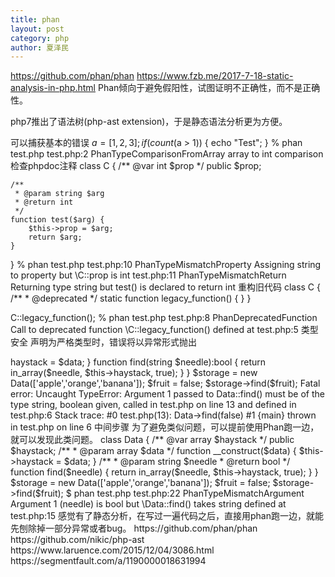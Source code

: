 ```yaml
---
title: phan
layout: post
category: php
author: 夏泽民
---
```

https://github.com/phan/phan
https://www.fzb.me/2017-7-18-static-analysis-in-php.html
Phan倾向于避免假阳性，试图证明不正确性，而不是正确性。

php7推出了语法树(php-ast extension)，于是静态语法分析更为方便。

可以捕获基本的错误
$a = [1,2,3];
if(count($a > 1)) {
    echo "Test";
}
% phan test.php
test.php:2 PhanTypeComparisonFromArray array to int comparison
检查phpdoc注释
class C {
    /** @var int $prop */
    public $prop;

    /**
     * @param string $arg
     * @return int
     */
    function test($arg) {
        $this->prop = $arg;
        return $arg;
    }
}
% phan test.php
test.php:10 PhanTypeMismatchProperty Assigning string to property but \C::prop is int
test.php:11 PhanTypeMismatchReturn Returning type string but test() is declared to return int
重构旧代码
class C {
    /**
     * @deprecated
     */
    static function legacy_function() { }
}

C::legacy_function();
% phan test.php
test.php:8 PhanDeprecatedFunction Call to deprecated function \C::legacy_function() defined at test.php:5
类型安全
声明为严格类型时，错误将以异常形式抛出

<?php declare(strict_types=1);
 class Data {
     function __construct(array $data) {
         $this->haystack = $data;
     }
     function find(string $needle):bool {
         return in_array($needle, $this->haystack, true);
     }
 }
 $storage = new Data(['apple','orange','banana']);
 
 $fruit = false;
 $storage->find($fruit);
Fatal error: Uncaught TypeError: Argument 1 passed to Data::find() must be of the type string, boolean given,
                                 called in test.php on line 13 and defined in test.php:6
Stack trace:
#0 test.php(13): Data->find(false)
#1 {main}
thrown in test.php on line 6
中间步骤
为了避免类似问题，可以提前使用Phan跑一边，就可以发现此类问题。

class Data {
    /** @var array $haystack */
    public $haystack;

    /**
     * @param array $data
     */
    function __construct($data) {
        $this->haystack = $data;
    }
    /**
     * @param string $needle
     * @return bool
     */
    function find($needle) {
        return in_array($needle, $this->haystack, true);
    }
}
$storage = new Data(['apple','orange','banana']);

$fruit = false;
$storage->find($fruit);
$ phan test.php
test.php:22 PhanTypeMismatchArgument Argument 1 (needle) is bool but \Data::find() takes string defined at test.php:15
感觉有了静态分析，在写过一遍代码之后，直接用phan跑一边，就能先刨除掉一部分异常或者bug。


<!-- more -->

https://github.com/phan/phan
https://github.com/nikic/php-ast


https://www.laruence.com/2015/12/04/3086.html

https://segmentfault.com/a/1190000018631994
